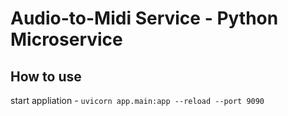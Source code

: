 # Audio-to-Midi Service - Python Microservice

## How to use

start appliation - `uvicorn app.main:app --reload --port 9090`
